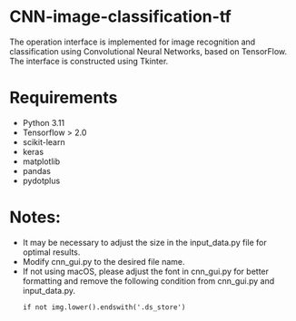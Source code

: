 # CNN-image-classification-tf
The operation interface is implemented for image recognition and classification using Convolutional Neural Networks, based on TensorFlow. The interface is constructed using Tkinter.

# Requirements
* Python 3.11
* Tensorflow > 2.0
* scikit-learn
* keras
* matplotlib
* pandas
* pydotplus

# Notes:
* It may be necessary to adjust the size in the input_data.py file for optimal results.
* Modify cnn_gui.py to the desired file name.
* If not using macOS, please adjust the font in cnn_gui.py for better formatting and remove the following condition from cnn_gui.py and input_data.py.
  ```
  if not img.lower().endswith('.ds_store')
  ```
